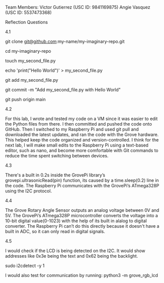 Team Members: Victor Gutierrez (USC ID: 9841169875) Angie Vasquez (USC ID: 5537473368)



Reflection Questions



4.1

git clone git@github.com:my-name/my-imaginary-repo.git

cd my-imaginary-repo

touch my\_second\_file.py

echo 'print("Hello World")' > my\_second\_file.py

git add my\_second\_file.py

git commit -m "Add my\_second\_file.py with Hello World"

git push origin main



4.2

For this lab, I wrote and tested my code on a VM since it was easier to edit the Python files from there. I then committed and pushed the code onto GitHub. Then I switched to my Raspberry Pi and used git pull and downloaded the latest updates, and ran the code with the Grove hardware. This helped keep the code organized and version-controlled. I think for the next lab, I will make small edits to the Raspberry Pi using a text-based editor, such as nano, and become more comfortable with Git commands to reduce the time spent switching between devices.



4.3

There's a built in 0.2s inside the GrovePi library’s grovepi.ultrasonicRead(pin) function, its caused by a time.sleep(0.2) line in the code. The Raspberry Pi communicates with the GrovePi’s ATmega328P using the I2C protocol.



4.4

The Grove Rotary Angle Sensor outputs an analog voltage between 0V and 5V. The GrovePi’s ATmega328P microcontroller converts the voltage into a 10-bit digital value(0-1023) with the help of its built in alalog to digital converter. The Raspberry Pi can’t do this directly because it doesn't have a built in ADC, so it can only read in digital signals.



4.5

I would check if the LCD is being detected on the I2C. It would show addresses like 0x3e being the text and 0x62 being the backlight. 

sudo i2cdetect -y 1



I would also test for communication by running: python3 -m grove\_rgb\_lcd




